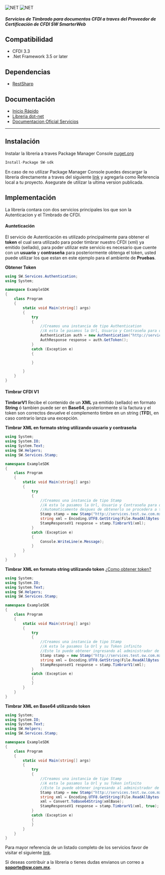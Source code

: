 ![NET](http://resources.workable.com/wp-content/uploads/2015/08/Microsoft-dotNET-logo.jpg)
![NET](https://smarterwebci.visualstudio.com/_apis/public/build/definitions/402b9165-314f-4f5f-8073-9ae3a2e962ef/23/badge)
##### Servicios de Timbrado para documentos CFDI a traves del Proveedor de Certificación de CFDI  **SW SmarterWeb**

Compatibilidad
-------------
* CFDI 3.3
* .Net Framework 3.5 or later 

Dependencias
------------
* [RestSharp](http://restsharp.org/)

Documentación
------------
* [Inicio Rápido](http://developers.sw.com.mx/knowledge-base/cfdi-33/)
* [Libreria dot-net](http://developers.sw.com.mx/article-categories/csharp/)
* [Documentacion Oficial Servicios](http://developers.sw.com.mx)
 
----------------
Instalaci&oacute;n
---------
Instalar la libreria a traves Package Manager Console [nuget.org](https://www.nuget.org/packages/SW-sdk)
```cs
Install-Package SW-sdk
```
En caso de no utilizar Package Manager Console puedes descargar la libreria directamente a traves del siguiente [link](https://github.com/lunasoft/sw-sdk-dotnet/releases) y agregarla como Referencia local a tu proyecto. Asegurate de utilizar la ultima version publicada.

Implementaci&oacute;n
---------
La librería contara con dos servicios principales los que son la Autenticacion y el Timbrado de CFDI.

#### Aunteticaci&oacute;n #####
El servicio de Autenticación es utilizado principalmente para obtener el **token** el cual sera utilizado para poder timbrar nuestro CFDI (xml) ya emitido (sellado), para poder utilizar este servicio es necesario que cuente con un **usuario** y **contraseña** para posteriormente obtenga el token, usted puede utilizar los que estan en este ejemplo para el ambiente de **Pruebas**.

**Obtener Token**
```cs
using SW.Services.Authentication;
using System;

namespace ExampleSDK
{
    class Program
    {
        static void Main(string[] args)
        {
            try
            {
                //Creamos una instancia de tipo Authentication 
                //A esta le pasamos la Url, Usuario y Contraseña para obtener el token
                Authentication auth = new Authentication("http://services.test.sw.com.mx", "demo", "123456789");
                AuthResponse response = auth.GetToken();
            }
            catch (Exception e)
            {

            }

        }
    }
}

```
#### Timbrar CFDI V1 #####
**TimbrarV1** Recibe el contenido de un **XML** ya emitido (sellado) en formato **String**  ó tambien puede ser en **Base64**, posteriormente si la factura y el token son correctos devuelve el complemento timbre en un string (**TFD**), en caso contrario lanza una excepción.

**Timbrar XML en formato string utilizando usuario y contraseña**
```cs
using System;
using System.IO;
using System.Text;
using SW.Helpers;
using SW.Services.Stamp;

namespace ExampleSDK
{
    class Program
    {
        static void Main(string[] args)
        {
            try
            {
                //Creamos una instancia de tipo Stamp 
                //A esta le pasamos la Url, Usuario y Contraseña para obtener el token
                //Automaticamente despues de obtenerlo se procedera a timbrar el xml
                Stamp stamp = new Stamp("http://services.test.sw.com.mx", "demo", "123456789");
                string xml = Encoding.UTF8.GetString(File.ReadAllBytes("file.xml"));
                StampResponseV1 response = stamp.TimbrarV1(xml);
            }
            catch (Exception e)
            {
                Console.WriteLine(e.Message);
            }
        }
    }
}
```

**Timbrar XML en formato string utilizando token** [¿Como obtener token?](http://developers.sw.com.mx/knowledge-base/generar-un-token-infinito/)
```cs
using System;
using System.IO;
using System.Text;
using SW.Helpers;
using SW.Services.Stamp;

namespace ExampleSDK
{
    class Program
    {
        static void Main(string[] args)
        {
            try
            {
                //Creamos una instancia de tipo Stamp 
                //A esta le pasamos la Url y su Token infinito 
                //Este lo puede obtener ingresando al administrador de timbres con su usuario y contraseña
                Stamp stamp = new Stamp("http://services.test.sw.com.mx", "T2lYQ0t4L0R....ReplaceForRealToken");
                string xml = Encoding.UTF8.GetString(File.ReadAllBytes("file.xml"));
                StampResponseV1 response = stamp.TimbrarV1(xml);
            }
            catch (Exception e)
            {
            }
        }
    }
}
```

**Timbrar XML en Base64 utilizando token**
```cs
using System;
using System.IO;
using System.Text;
using SW.Helpers;
using SW.Services.Stamp;

namespace ExampleSDK
{
    class Program
    {
        static void Main(string[] args)
        {
            try
            {
                //Creamos una instancia de tipo Stamp 
                //A esta le pasamos la Url y su Token infinito 
                //Este lo puede obtener ingresando al administrador de timbres con su usuario y contraseña
                Stamp stamp = new Stamp("http://services.test.sw.com.mx", "T2lYQ0t4L0R....ReplaceForRealToken");
                string xml = Encoding.UTF8.GetString(File.ReadAllBytes("file.xml"));
                xml = Convert.ToBase64String(xmlBase);
                StampResponseV1 response = stamp.TimbrarV1(xml, true);
            }
            catch (Exception e)
            {
            }
        }
    }
}
```

Para mayor referencia de un listado completo de los servicios favor de visitar el siguiente [link](http://developers.sw.com.mx/).

Si deseas contribuir a la libreria o tienes dudas envianos un correo a **soporte@sw.com.mx**.
